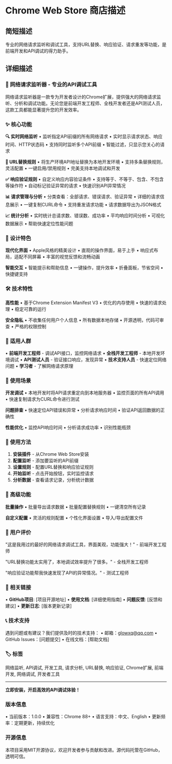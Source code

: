 # Chrome Web Store 商店描述

## 简短描述 
专业的网络请求监听和调试工具，支持URL替换、响应验证、请求重发等功能，是前端开发和API调试的得力助手。

## 详细描述

### 🚀 网络请求监听器 - 专业的API调试工具

网络请求监听器是一款专为开发者设计的Chrome扩展，提供强大的网络请求监听、分析和调试功能。无论您是前端开发工程师、全栈开发者还是API测试人员，这款工具都能显著提升您的开发效率。

### ✨ 核心功能

**🔍 实时网络监听**
• 监听指定API前缀的所有网络请求
• 实时显示请求状态、响应时间、HTTP状态码
• 支持同时监听多个API前缀
• 智能过滤，只显示您关心的请求

**🔄 URL替换规则**
• 将生产环境API地址替换为本地开发环境
• 支持多条替换规则，灵活配置
• 一键启用/禁用规则
• 完美支持本地调试和开发

**✅ 响应验证规则**
• 自定义响应内容验证条件
• 支持等于、不等于、包含、不包含等操作符
• 自动标记验证异常的请求
• 快速识别API异常情况

**📊 请求管理与分析**
• 分类查看：全部请求、错误请求、验证异常
• 详细的请求信息展示
• 一键复制CURL命令
• 支持重发请求功能
• 请求数据导出为JSON格式

**📈 统计分析**
• 实时统计总请求数、错误数、成功率
• 平均响应时间分析
• 可视化数据展示
• 帮助快速定位性能问题

### 🎨 设计特色

**现代化界面**
• Apple风格的精美设计
• 直观的操作界面，易于上手
• 响应式布局，适配不同屏幕
• 丰富的视觉反馈和流畅动画

**智能交互**
• 智能提示和帮助信息
• 一键操作，提升效率
• 折叠面板，节省空间
• 快捷键支持

### 🛠️ 技术特性

**高性能**
• 基于Chrome Extension Manifest V3
• 优化的内存使用
• 快速的请求处理
• 稳定可靠的运行

**安全隐私**
• 不收集任何用户个人信息
• 所有数据本地存储
• 开源透明，代码可审查
• 严格的权限控制

### 👥 适用人群

• **前端开发工程师** - 调试API接口，监控网络请求
• **全栈开发工程师** - 本地开发环境调试
• **API测试人员** - 验证接口响应，发现异常
• **技术支持人员** - 快速定位网络问题
• **学习者** - 了解网络请求原理

### 🚀 使用场景

**开发调试**
• 本地开发时将API请求重定向到本地服务器
• 监控页面的所有API调用
• 快速复制请求为CURL命令进行测试

**问题排查**
• 快速定位API错误和异常
• 分析请求响应时间
• 验证API返回数据的正确性

**性能优化**
• 监控API响应时间
• 分析请求成功率
• 识别性能瓶颈

### 📖 使用方法

1. **安装插件** - 从Chrome Web Store安装
2. **配置监听** - 添加要监听的API前缀
3. **设置规则** - 配置URL替换和响应验证规则
4. **开始监听** - 点击开始按钮，实时监控请求
5. **分析数据** - 查看请求记录，分析统计数据

### 🔧 高级功能

**批量操作**
• 批量导出请求数据
• 批量配置替换规则
• 一键清空所有记录

**自定义配置**
• 灵活的规则配置
• 个性化界面设置
• 导入/导出配置文件

### 🌟 用户评价

"这是我用过的最好的网络请求调试工具，界面美观，功能强大！" - 前端开发工程师

"URL替换功能太实用了，本地调试效率提升了很多。" - 全栈开发工程师

"响应验证功能帮我快速发现了API的异常情况。" - 测试工程师

### 🔗 相关链接

• **GitHub项目**: [项目开源地址]
• **使用文档**: [详细使用指南]
• **问题反馈**: [反馈和建议]
• **更新日志**: [版本更新记录]

### 📞 技术支持

遇到问题或有建议？我们提供及时的技术支持：
• 邮箱：[glowxq@qq.com](glowxq@qq.com)
• GitHub Issues：[问题提交]
• 在线文档：[帮助文档]

### 🏷️ 标签
网络监听, API调试, 开发工具, 请求分析, URL替换, 响应验证, Chrome扩展, 前端开发, 网络调试, 开发者工具

---

**立即安装，开启高效的API调试体验！**

### 版本信息
• 当前版本：1.0.0
• 兼容性：Chrome 88+
• 语言支持：中文、English
• 更新频率：定期更新，持续优化

### 开源信息
本项目采用MIT开源协议，欢迎开发者参与贡献和改进。源代码托管在GitHub，透明可信。
